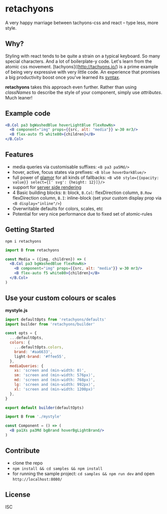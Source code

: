 # retachyons

A very happy marriage between tachyons-css and react – type less, more style.

## Why?

Styling with react tends to be quite a strain on a typical keyboard. So many special characters. And a lot of boilerplate-y code.
Let's learn from the atomic css movement. [tachyons]((http://tachyons.io/) is a prime example of being very expressive with very little code. An experience that promises a big productivity boost once you've learned its [syntax](http://tachyons.io/docs/).

**retachyons** takes this approach even further. Rather than using _classNames_ to describe the style of your component, simply use _attributes_. Much leaner!

## Example code

```jsx
<B.Col pa3 bgWashedBlue hoverLightBlue flexRowNs>
  <B component="img" props={{src, alt: "media"}} w-30 mr3/>
  <B flex-auto f5 white80>{children}</B>
</B.Col>
```

## Features

- media queries via customisable suffixes: `<B pa3 pa5Md/>`
- hover, active, focus states via prefixes: `<B blue hoverDarkBlue/>`
- full power of [glamor](https://github.com/threepointone/glamor/blob/master/docs/jsxstyle.md) for all kinds of fallbacks: `<B w50 style={{opacity: value}} select={[' svg': {height: 12}]}/>`
- support for [server side rendering](https://github.com/threepointone/glamor/blob/master/docs/server.md)
- 4 Basic building blocks: `B`: block, `B.Col`: flexDirection column, `B.Row` flexDirection column, `B.I`: inline-block
  (set your custom display prop via `<B display="inline"/>`)
- Overwritable defaults for colors, scales, etc
- Potential for very nice performance due to fixed set of atomic-rules

## Getting Started

```
npm i retachyons
```

```jsx
import B from retachyons

const Media = ({img, children}) => (
  <B.Col pa3 bgWashedBlue flexRowNs>
    <B component="img" props={{src, alt: "media"}} w-30 mr3/>
    <B flex-auto f5 white80>{children}</B>
  </B.Col>
)
```

## Use your custom colours or scales

**mystyle.js**

```js
import defaultOpts from 'retachyons/defaults'
import builder from 'retachyons/builder'

const opts = {
  ...defaultOpts,
  colors: {
    ...defaultOpts.colors,
    brand: '#aa6633',
    light-brand: '#ffee55',
  },
  mediaQueries: {
    xs: 'screen and (min-width: 0)',
    sm: 'screen and (min-width: 576px)',
    md: 'screen and (min-width: 768px)',
    lg: 'screen and (min-width: 992px)',
    xl: 'screen and (min-width: 1200px)'
  },
}

export default builder(defaultOpts)
```

```jsx
import B from './mystyle'

const Component = () => (
  <B pa1Xs pa3Md bgBrand hoverBgLightBrand/>
)
```

## Contribute

- clone the repo
- `npm install && cd samples && npm install`
- for running the sample project: `cd samples && npm run dev` and open `http://localhost:8080/`

## License

ISC
